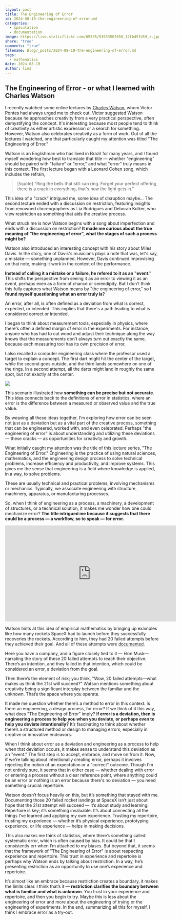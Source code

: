 ```yaml
---
layout: post
title: The Engineering of Error
id: 2024-08-19-the-engineering-of-error.md
categories:
  - speculation
  - documentation
image: https://live.staticflickr.com/65535/53933507658_12fb49fd59_z.jpg
share: "true"
comments: "true"
filename: Blog/_posts/2024-08-19-the-engineering-of-error.md
tags:
  - mathematics
date: 2024-08-19
author: lina
---
```

## The Engineering of Error - or what I learned with Charles Watson

I recently watched some online lectures by [Charles Watson](https://charleswatsonprojects.eadbox.com/), whom Victor Pontes had always urged me to check out. Victor suggested Watson because he approaches creativity from a very practical perspective, often demystifying the concept. It's interesting because most people tend to think of creativity as either artistic expression or a search for something. However, Watson also celebrates creativity as a form of work. Out of all the lectures I watched, one that particularly caught my attention was titled "The Engineering of Error."

Watson is an Englishman who has lived in Brazil for many years, and I found myself wondering how best to translate that title — whether "engineering" should be paired with "failure" or "error," and what "error" truly means in this context. The first lecture began with a Leonard Cohen song, which includes the refrain, 

>[!quote] "Ring the bells that still can ring. Forget your perfect offering, there is a crack in everything, that's how the light gets in." 

This idea of a "crack" intrigued me, some idea of disruption maybe... The second lecture ended with a discussion on restriction, featuring insights from renowned choreographers as Lia Rodrigues and Deborah Kolker, who view restriction as something that aids the creative process.

What struck me is how Watson begins with a song about imperfection and ends with a discussion on restriction?  **It made me curious about the true meaning of "the engineering of error", what the stages of such a process might be?**

Watson also introduced an interesting concept with his story about Miles Davis. In the story, one of Davis's musicians plays a note that was, let's say, a mistake — something unplanned. However, Davis continued improvising on that note, making it work in the context of the performance. 

**Instead of calling it a mistake or a failure, he refered to it as an "event."** This shifts the perspective from seeing it as an error to viewing it as an event, perhaps even as a form of chance or serendipity. But I don't think this fully captures what Watson means by "the engineering of error," so **I found myself questioning what an error truly is?**

An error, after all, is often defined as a deviation from what is correct, expected, or intended. This implies that there's a path leading to what is considered correct or intended. 

I began to think about measurement tools, especially in physics, where there's often a defined margin of error in the experiments. For instance, anyone who has had to cut wood and adjust their technique along the way knows that the measurements don’t always turn out exactly the same, because each measuring tool has its own precision of error.

I also recalled a computer engineering class where the professor used a target to explain a concept. The first dart might hit the center of the target, while the second goes outside, and the third lands somewhere on one of the rings. In a second attempt, all the darts might land in roughly the same spot, but not exactly at the center. 

<img src="https://live.staticflickr.com/65535/53933330341_40e140fc70_z.jpg" />

This scenario illustrated how **something can be precise but not accurate**. This idea connects back to the definitions of error in statistics, where an error is the difference between a measured or observed value and the true value.

By weaving all these ideas together, I'm exploring how error can be seen not just as a deviation but as a vital part of the creative process, something that can be engineered, worked with, and even celebrated. Perhaps "the engineering of error" is about understanding and utilizing these deviations — these cracks — as opportunities for creativity and growth.

What initially caught my attention was the title of this lecture series, "The Engineering of Error." Engineering is the practice of using natural sciences, mathematics, and the engineering design process to solve technical problems, increase efficiency and productivity, and improve systems. This gives me the sense that engineering is a field where knowledge is applied, in a way, to solve problems. 

These are usually technical and practical problems, involving mechanisms or mechanics. Typically, we associate engineering with structure, machinery, apparatus, or manufacturing processes.

So, when I think of engineering as a process, a machinery, a development of structures, or a technical solution, it makes me wonder how one could mechanize error? **The title intrigued me because it suggests that there could be a process — a workflow, so to speak — for error.**


<iframe width="560" height="315" src="https://www.youtube.com/embed/bvim4rsNHkQ" title="YouTube video player" frameborder="0" allow="accelerometer; autoplay; clipboard-write; encrypted-media; gyroscope; picture-in-picture" allowfullscreen></iframe>


Watson hints at this idea of empirical mathematics by bringing up examples like how many rockets SpaceX had to launch before they successfully recoveries the rockets. According to him, they had 20 failed attempts before they achieved their goal. And all of these attempts were [documented](https://youtu.be/bvim4rsNHkQ?si=AreS0Zlf9vRVKbR_).


Here you have a company, and a figure closely tied to it — Elon Musk— narrating the story of these 20 failed attempts to reach their objective. There’s an intention, and they failed in that intention, which could be considered an error, a deviation from the goal. 

Then there’s the element of risk; you think, "Wow, 20 failed attempts—what makes us think the 21st will succeed?" Watson mentions something about creativity being a significant interplay between the familiar and the unknown. That’s the space where you operate.

It made me question whether there’s a method to error in this context. Is there an engineering, a design process, for error? If we think of it this way, what does "The Engineering of Error" imply? I**f error is a deviation, then is engineering a process to help you when you deviate, or perhaps even to help you deviate intentionally?** It’s fascinating to think about whether there’s a structured method or design to managing errors, especially in creative or innovative endeavors.

When I think about error as a deviation and engineering as a process to help when that deviation occurs, it makes sense to understand this deviation as an "event." The first step is to accept, embrace, and move on from it. Now, if we're talking about intentionally creating error, perhaps it involves rejecting the notion of an expectation or a "correct" outcome. Though I'm not entirely sure, it seems that in either case — whether dealing with error or entering a process without a clear reference point, where anything could be an error or nothing is an error because there's no deviation — you need something crucial: repertoire.

Watson doesn’t focus heavily on this, but it’s something that stayed with me. Documenting those 20 failed rocket landings at SpaceX isn’t just about hope that the 21st attempt will succeed — it’s about study and learning. Repertoire is key; it’s something invaluable. It’s about connecting all the things I’ve learned and applying my own experience. Trusting my repertoire, trusting my experience — whether it’s physical experience, prototyping experience, or life experience — helps in making decisions.

This also makes me think of statistics, where there’s something called systematic error, which is often caused by bias. It could be that I consistently err when I’m attached to my biases. But beyond that, it seems that the framework of "The Engineering of Error" is about respecting experience and repertoire. This trust in experience and repertoire is perhaps why Watson ends by talking about restriction. In a way, he’s presenting restriction as an opportunity to use one’s experience and repertoire.

It’s almost like an embrace because restriction creates a boundary, it makes the limits clear. I think that’s it — **restriction clarifies the boundary between what is familiar and what is unknown**. You trust in your experience and repertoire, and then you begin to try. Maybe this is less about the engineering of error and more about the engineering of trying or the engineering of experiments. In the end, summarizing all this for myself, I think I embrace error as a try-out.


